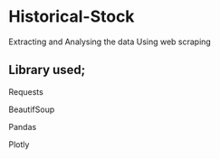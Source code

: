 # Historical-Stock
Extracting and Analysing the data Using web scraping 

## Library used;

Requests

BeautifSoup

Pandas

Plotly
